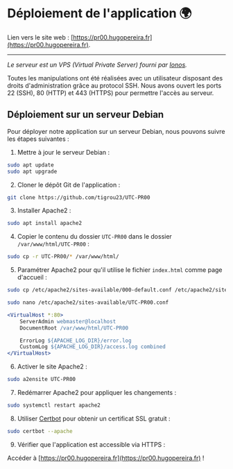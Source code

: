 # Déploiement de l'application 🌍

Lien vers le site web : [https://pr00.hugopereira.fr](https://pr00.hugopereira.fr).

___

*Le serveur est un VPS (Virtual Private Server) fourni par [Ionos](https://www.ionos.fr/).*

Toutes les manipulations ont été réalisées avec un utilisateur disposant des droits d'administration grâce au protocol SSH. Nous avons ouvert les ports 22 (SSH), 80 (HTTP) et 443 (HTTPS) pour permettre l'accès au serveur.

## Déploiement sur un serveur Debian

Pour déployer notre application sur un serveur Debian, nous pouvons suivre les étapes suivantes :

1. Mettre à jour le serveur Debian :

```bash
sudo apt update
sudo apt upgrade
```

2. Cloner le dépôt Git de l'application :

```bash
git clone https://github.com/tigrou23/UTC-PR00
```

3. Installer Apache2 :

```bash
sudo apt install apache2
```

4. Copier le contenu du dossier `UTC-PR00` dans le dossier `/var/www/html/UTC-PR00` :

```bash
sudo cp -r UTC-PR00/* /var/www/html/
```

5. Paramétrer Apache2 pour qu'il utilise le fichier `index.html` comme page d'accueil :

```bash
sudo cp /etc/apache2/sites-available/000-default.conf /etc/apache2/sites-available/UTC-PR00.conf
```

```bash
sudo nano /etc/apache2/sites-available/UTC-PR00.conf
```

```apache
<VirtualHost *:80>
    ServerAdmin webmaster@localhost
    DocumentRoot /var/www/html/UTC-PR00

    ErrorLog ${APACHE_LOG_DIR}/error.log
    CustomLog ${APACHE_LOG_DIR}/access.log combined
</VirtualHost>
```

6. Activer le site Apache2 :

```bash
sudo a2ensite UTC-PR00
```

7. Redémarrer Apache2 pour appliquer les changements :

```bash
sudo systemctl restart apache2
```

8. Utiliser [Certbot](https://certbot.eff.org/) pour obtenir un certificat SSL gratuit :

```bash
sudo certbot --apache
```

9. Vérifier que l'application est accessible via HTTPS :

Accéder à [https://pr00.hugopereira.fr](https://pr00.hugopereira.fr) !